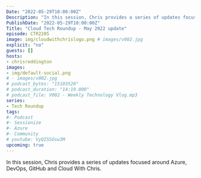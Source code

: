 ```yaml
---
Date: "2022-05-29T10:00:00Z"
Description: "In this session, Chris provides a series of updates focused around Azure, DevOps, GitHub and Cloud With Chris."
PublishDate: "2022-05-29T10:00:00Z"
Title: "Cloud Tech Roundup - May 2022 update"
episode: CTR2205
image: img/cloudwithchrislogo.png # images/v002.jpg
explicit: "no"
guests: []
hosts:
- chrisreddington
images:
- img/default-social.png
# - images/v002.jpg
# podcast_bytes: "15103520"
# podcast_duration: "14:19.000"
# podcast_file: V002 - Weekly Technology Vlog.mp3
series:
- Tech Roundup
tags:
#- Podcast
#- Sessionize
#- Azure
#- Community
# youtube: VyQI5SOsw3M
upcoming: true
---
```

In this session, Chris provides a series of updates focused around Azure, DevOps, GitHub and Cloud With Chris.
